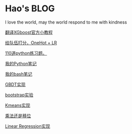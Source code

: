 # Hao's BLOG
I love the world, may the world respond to me with kindness

[翻译XGboost官方小教程](src/XGBoost教程(翻译).md)

[给队伍打分，OneHot + LR](https://github.com/lhprojects/TeamRank/blob/master/README.md)

[110道python练习题。](src/python110.ipynb)

[我的Python笔记](src/python_note.ipynb)

[我的bash笔记](src/bash_note.ipynb)

[GBDT实现](src/GBDT.ipynb)

[bootstrap实验](src/bootstrap.ipynb)

[Kmeans实现](src/kmeans.ipynb)

[乘法还是移位](src/shift-or-multiply.md)

[Linear Regression实现](src/LinearRegression.ipynb)


